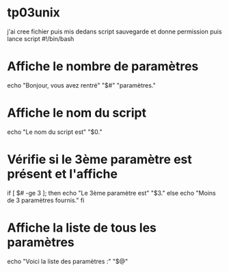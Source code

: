 # tp03unix


j'ai cree fichier puis mis dedans script sauvegarde et donne permission puis lance script
#!/bin/bash

# Affiche le nombre de paramètres
echo "Bonjour, vous avez rentré" "$#" "paramètres."

# Affiche le nom du script
echo "Le nom du script est" "$0."

# Vérifie si le 3ème paramètre est présent et l'affiche
if [ $# -ge 3 ]; then
    echo "Le 3ème paramètre est" "$3."
else
    echo "Moins de 3 paramètres fournis."
fi

# Affiche la liste de tous les paramètres
echo "Voici la liste des paramètres :" "$@"


